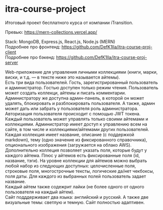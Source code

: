 ﻿# itra-course-project
  
Итоговый проект бесплатного курса от компании iTransition.  
  
Превью: https://mern-collections.vercel.app/
 
Stack: MongoDB, Express.js, React.js, Node.js (MERN)  
Подробнее про фронтенд: https://github.com/DefK1lla/itra-course-proj-client    
Подробнее про бэкенд: https://github.com/DefK1lla/itra-course-proj-server    
  
Web-приложение для управления личными коллекциями (книги, марки, виски, и т.д. — в тексте ниже это называется айтемы).  
Есть три вида пользователей. Гость, зарегистрированный пользователь и администратор. Гостью доступен только режим чтения. Пользователь может создать коллекци, айтемы и писать комментарии. Администратору же доступна админ-панель, в которой он может удалять, блокировать и разблокировать пользователя. А также, админ может дать или забрать у пользователя роль администратора. Авторизация пользователя происходит с помощью JWT токена.  
Каждый пользователь может управлять только своими айтемами и коллекциями. Администратор имеет доступ к управлению всем на сайте, в том числе и коллекциями/айтемами других пользователей.  
Каждая коллекция имеет название, описание (с поддержкой markdown), тему (одно значение из фиксированного справочника), опционального изображения (загружается на облако AWS).  
Дополнительно коллеция позволяет указать поля, которые будут у каждого айтема. Плюс у айтемов есть фиксированные поля (id, название, тэги). На уровне коллекции для айтемов можно выбрать любой набор из следующих доступных: целочисленные поля, строковые поля, многострочные тексты, логические да/нет чекбоксы, поля даты. Для каждого из выбранных полей пользователь задает название.  
Каждый айтем также содежрит лайки (не более одного от одного пользователя на каждый айтем).  
Сайт подддерживает два языка: английский и русский. А также две визуальные темы: светлую и темную. Сайт полностью адаптивен.
